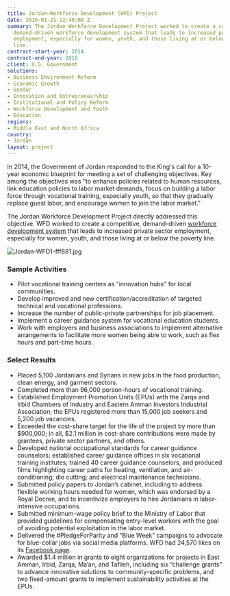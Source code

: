 ```yaml
---
title: Jordan—Workforce Development (WFD) Project
date: 2016-01-21 22:40:00 Z
summary: The Jordan Workforce Development Project worked to create a competitive,
  demand-driven workforce development system that leads to increased private sector
  employment, especially for women, youth, and those living at or below the poverty
  line.
contract-start-year: 2014
contract-end-year: 2018
client: U.S. Government
solutions:
- Business Environment Reform
- Economic Growth
- Gender
- Innovation and Entrepreneurship
- Institutional and Policy Reform
- Workforce Development and Youth
- Education
regions:
- Middle East and North Africa
country:
- Jordan
layout: project
---
```


In 2014, the Government of Jordan responded to the King's call for a 10-year economic blueprint for meeting a set of challenging objectives. Key among the objectives was "to enhance policies related to human resources, link education policies to labor market demands, focus on building a labor force through vocational training, especially youth, so that they gradually replace guest labor, and encourage women to join the labor market."

The Jordan Workforce Development Project directly addressed this objective. WFD worked to create a competitive, demand-driven [workforce development system](http://dai-global-developments.com/articles/addressing-jordans-youth-unemployment-bubble-usaid-program-aligns-workforce-with-emerging-opportunities/) that leads to increased private sector employment, especially for women, youth, and those living at or below the poverty line.

![Jordan-WFD1-fff881.jpg](/uploads/Jordan-WFD1-fff881.jpg)

### Sample Activities

* Pilot vocational training centers as "innovation hubs" for local communities.
* Develop improved and new certification/accreditation of targeted technical and vocational professions.
* Increase the number of public-private partnerships for job placement.
* Implement a career guidance system for vocational education students.
* Work with employers and business associations to implement alternative arrangements to facilitate more women being able to work, such as flex hours and part-time hours.

### Select Results

* Placed 5,100 Jordanians and Syrians in new jobs in the food production, clean energy, and garment sectors.
* Completed more than 96,000 person-hours of vocational training.
* Established Employment Promotion Units (EPUs) with the Zarqa and Irbid Chambers of Industry and Eastern Amman Investors Industrial Association; the EPUs registered more than 15,000 job seekers and 5,200 job vacancies.
* Exceeded the cost-share target for the life of the project by more than $900,000; in all, $2.1 million in cost-share contributions were made by grantees, private sector partners, and others.
* Developed national occupational standards for career guidance counselors; established career guidance offices in six vocational training institutes; trained 40 career guidance counselors, and produced films highlighting career paths for heating, ventilation, and air-conditioning; die cutting; and electrical maintenance technicians.
* Submitted policy papers to Jordan’s cabinet, including to address flexible working hours needed for women, which was endorsed by a Royal Decree, and to incentivize employers to hire Jordanians in labor-intensive occupations.
* Submitted minimum-wage policy brief to the Ministry of Labor that provided guidelines for compensating entry-level workers with the goal of avoiding potential exploitation in the labor market.
* Delivered the #PledgeForParity and “Blue Week” campaigns to advocate for blue-collar jobs via social media platforms. WFD had 24,570 likes on its [Facebook page](https://www.facebook.com/USAIDJWFD/).
* Awarded $1.4 million in grants to eight organizations for projects in East Amman, Irbid, Zarqa, Ma’an, and Tafileh, including six “challenge grants” to advance innovative solutions to community-specific problems, and two fixed-amount grants to implement sustainability activities at the EPUs.

[1]: http://www.jordanwfd.org/Home-Video
[2]: https://assetify-dai.com/projects/WFD.jpg
